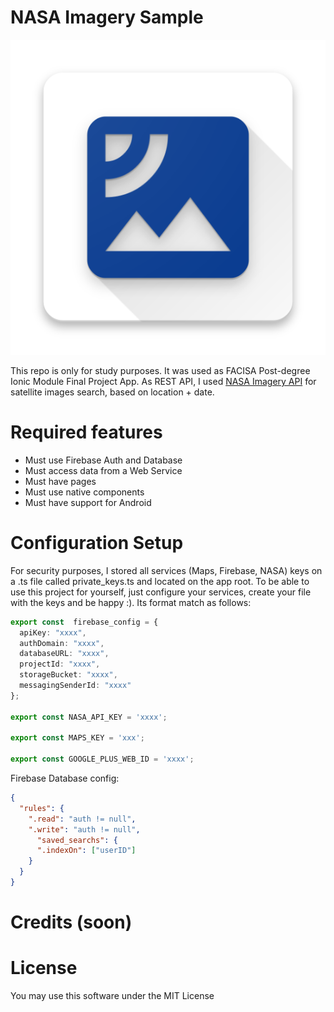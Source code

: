 # NASA Imagery Sample
![](NASAImagerySample/src/assets/icon.png)

This repo is only for study purposes. It was used as FACISA Post-degree Ionic Module Final Project App.
As REST API, I used [NASA Imagery API](https://api.nasa.gov/api.html#imagery) for satellite images search, based on location + date.


# Required features

- Must use Firebase Auth and Database
- Must access data from a Web Service
- Must have pages
- Must use native components
- Must have support for Android


# Configuration Setup

For security purposes, I stored all services (Maps, Firebase, NASA) keys on a .ts file called private_keys.ts 
and located on the app root. To be able to use this project for yourself, just configure your services, create your file 
with the keys and be happy :).
Its format match as follows:

```typescript
export const  firebase_config = {
  apiKey: "xxxx",
  authDomain: "xxxx",
  databaseURL: "xxxx",
  projectId: "xxxx",
  storageBucket: "xxxx",
  messagingSenderId: "xxxx"
};

export const NASA_API_KEY = 'xxxx';

export const MAPS_KEY = 'xxx';

export const GOOGLE_PLUS_WEB_ID = 'xxxx';
```

Firebase Database config:

```json
{
  "rules": {
    ".read": "auth != null",
    ".write": "auth != null",
      "saved_searchs": {
      ".indexOn": ["userID"]
    }
  }
}
```

# Credits (soon)

# License

You may use this software under the MIT License


